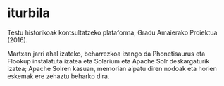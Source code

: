 # iturbila

Testu historikoak kontsultatzeko plataforma, Gradu Amaierako Proiektua (2016).

Martxan jarri ahal izateko, beharrezkoa izango da Phonetisaurus eta Flookup instalatuta izatea eta Solarium eta Apache Solr deskargaturik izatea; Apache Solren kasuan, memorian aipatu diren nodoak eta horien eskemak ere zehaztu beharko dira.
